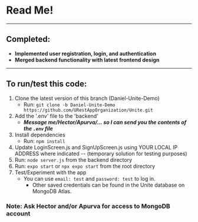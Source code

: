 # Read Me!

---

## Completed:

- **Implemented user registration, login, and authentication**
- **Merged backend functionality with latest frontend design**

---

## To run/test this code:

1. Clone the latest version of this branch (Daniel-Unite-Demo)
   - Run: `git clone -b Daniel-Unite-Demo https://github.com/URestAppOrganization/Unite.git`
2. Add the '.env' file to the 'backend'
   - **_Message me/Hector/Apurva/... so I can send you the contents of the `.env` file_**
3. Install dependencies
   - Run: `npm install`
4. Update LoginScreen.js and SignUpScreen.js using YOUR LOCAL IP ADDRESS where indicated -- (temporary solution for testing purposes)
5. Run: `node server.js` from the backend directory
6. Run: `expo start` or `npx expo start` from the root directory
7. Test/Experiment with the app
   - You can use `email: test` and `password: test` to log in.
     - Other saved credentials can be found in the Unite database on MongoDB Atlas.

### Note: Ask Hector and/or Apurva for access to MongoDB account
